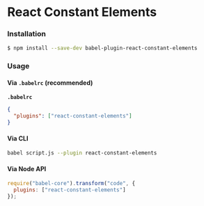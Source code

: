 # React Constant Elements

### Installation

```sh
$ npm install --save-dev babel-plugin-react-constant-elements
```

### Usage

#### Via `.babelrc` (recommended)

**`.babelrc`**

```json
{
  "plugins": ["react-constant-elements"]
}
```

#### Via CLI

```sh
babel script.js --plugin react-constant-elements
```

#### Via Node API

```js
require("babel-core").transform("code", {
  plugins: ["react-constant-elements"]
});
```
